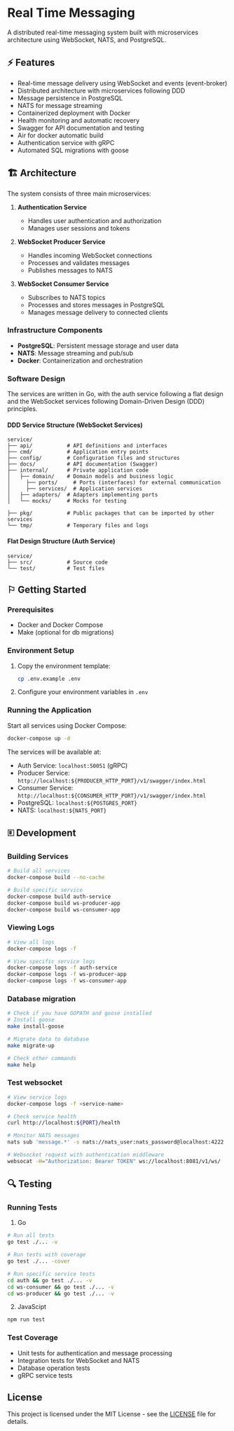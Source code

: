 # Real Time Messaging

A distributed real-time messaging system built with microservices architecture using WebSocket, NATS, and PostgreSQL.

## ⚡ Features

- Real-time message delivery using WebSocket and events (event-broker)
- Distributed architecture with microservices following DDD
- Message persistence in PostgreSQL
- NATS for message streaming
- Containerized deployment with Docker
- Health monitoring and automatic recovery
- Swagger for API documentation and testing
- Air for docker automatic build
- Authentication service with gRPC
- Automated SQL migrations with goose

## 🏗️ Architecture

The system consists of three main microservices:

1. **Authentication Service**
   - Handles user authentication and authorization
   - Manages user sessions and tokens

2. **WebSocket Producer Service**
   - Handles incoming WebSocket connections
   - Processes and validates messages
   - Publishes messages to NATS

3. **WebSocket Consumer Service**
   - Subscribes to NATS topics
   - Processes and stores messages in PostgreSQL
   - Manages message delivery to connected clients

### Infrastructure Components

- **PostgreSQL**: Persistent message storage and user data
- **NATS**: Message streaming and pub/sub
- **Docker**: Containerization and orchestration

### Software Design

The services are written in Go, with the auth service following a flat design and the WebSocket services following Domain-Driven Design (DDD) principles.

#### DDD Service Structure (WebSocket Services)
```
service/
├── api/           # API definitions and interfaces
├── cmd/           # Application entry points
├── config/        # Configuration files and structures
├── docs/          # API documentation (Swagger)
├── internal/      # Private application code
│   ├── domain/    # Domain models and business logic
│     ├── ports/     # Ports (interfaces) for external communication
│     ├── services/  # Application services
│   ├── adapters/  # Adapters implementing ports
│   └── mocks/     # Mocks for testing

├── pkg/           # Public packages that can be imported by other services
└── tmp/           # Temporary files and logs
```

#### Flat Design Structure (Auth Service)
```
service/
├── src/           # Source code
└── test/          # Test files
```

## ⚐ Getting Started

### Prerequisites

- Docker and Docker Compose
- Make (optional for db migrations)

### Environment Setup

1. Copy the environment template:
   ```bash
   cp .env.example .env
   ```

2. Configure your environment variables in `.env`

### Running the Application

Start all services using Docker Compose:

```bash
docker-compose up -d
```

The services will be available at:
- Auth Service: `localhost:50051` (gRPC)
- Producer Service: `http://localhost:${PRODUCER_HTTP_PORT}/v1/swagger/index.html`
- Consumer Service: `http://localhost:${CONSUMER_HTTP_PORT}/v1/swagger/index.html`
- PostgreSQL: `localhost:${POSTGRES_PORT}`
- NATS: `localhost:${NATS_PORT}`


## 🗉 Development

### Building Services

```bash
# Build all services
docker-compose build --no-cache

# Build specific service
docker-compose build auth-service
docker-compose build ws-producer-app
docker-compose build ws-consumer-app
```

### Viewing Logs

```bash
# View all logs
docker-compose logs -f

# View specific service logs
docker-compose logs -f auth-service
docker-compose logs -f ws-producer-app
docker-compose logs -f ws-consumer-app
```

### Database migration
```bash
# Check if you have GOPATH and goose installed
# Install goose
make install-goose

# Migrate data to database
make migrate-up

# Check other commands
make help
```

### Test websocket

```bash
# View service logs
docker-compose logs -f <service-name>

# Check service health
curl http://localhost:${PORT}/health

# Monitor NATS messages
nats sub 'message.*' -s nats://nats_user:nats_password@localhost:4222

# Websocket request with authentication middleware 
websocat -H="Authorization: Bearer TOKEN" ws://localhost:8081/v1/ws/
```

## 🔍 Testing

### Running Tests

1. Go
```bash
# Run all tests
go test ./... -v

# Run tests with coverage
go test ./... -cover

# Run specific service tests
cd auth && go test ./... -v
cd ws-consumer && go test ./... -v
cd ws-producer && go test ./... -v
```

2. JavaScipt
```bash
npm run test
```

### Test Coverage

- Unit tests for authentication and message processing
- Integration tests for WebSocket and NATS
- Database operation tests
- gRPC service tests

## License

This project is licensed under the MIT License - see the [LICENSE](LICENSE) file for details.
